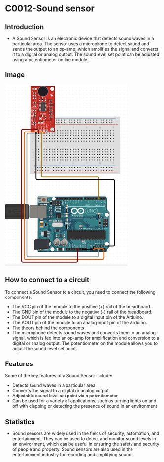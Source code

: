 # C0012-Sound sensor

## Introduction

- A Sound Sensor is an electronic device that detects sound waves in a particular area. The sensor uses a microphone to detect sound and sends the output to an op-amp, which amplifies the signal and converts it to a digital or analog output. The sound level set point can be adjusted using a potentiometer on the module.

## Image

![IMG](IMG/IMG.png)

## How to connect to a circuit

To connect a Sound Sensor to a circuit, you need to connect the following components:

- The VCC pin of the module to the positive (+) rail of the breadboard.
- The GND pin of the module to the negative (-) rail of the breadboard.
- The DOUT pin of the module to a digital input pin of the Arduino.
- The AOUT pin of the module to an analog input pin of the Arduino.
- The theory behind the components
- The microphone detects sound waves and converts them to an analog signal, which is fed into an op-amp for amplification and conversion to a digital or analog output. The potentiometer on the module allows you to adjust the sound level set point.

## Features

Some of the key features of a Sound Sensor include:

- Detects sound waves in a particular area
- Converts the signal to a digital or analog output
- Adjustable sound level set point via a potentiometer
- Can be used for a variety of applications, such as turning lights on and off with clapping or detecting the presence of sound in an environment

## Statistics

- Sound sensors are widely used in the fields of security, automation, and entertainment. They can be used to detect and monitor sound levels in an environment, which can be useful in ensuring the safety and security of people and property. Sound sensors are also used in the entertainment industry for recording and amplifying sound.